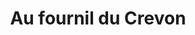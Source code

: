 ---
title: "Au fournil du Crevon"
url: /blainville-crevon/au-fournil-du-crevon/
shop: boulangerie
---